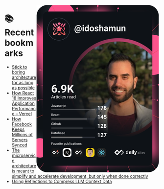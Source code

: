 <a href="https://app.daily.dev/idoshamun"><img src="https://raw.githubusercontent.com/idoshamun/idoshamun/devcard/devcard.svg" align='right' width="400" alt="Ido Shamun's Dev Card"/></a>

# 📚 Recent bookmarks
<!-- BOOKMARKS:START -->
- [Stick to boring architecture for as long as possible](https://app.daily.dev/posts/CTzpABoCN?utm_source=rss&utm_medium=bookmarks&utm_campaign=28849d86070e4c099c877ab6837c61f0)
- [How React 18 Improves Application Performance – Vercel](https://app.daily.dev/posts/B9Uwwledd?utm_source=rss&utm_medium=bookmarks&utm_campaign=28849d86070e4c099c877ab6837c61f0)
- [How Facebook Keeps Millions of Servers Synced](https://app.daily.dev/posts/1Ho2pWUIH?utm_source=rss&utm_medium=bookmarks&utm_campaign=28849d86070e4c099c877ab6837c61f0)
- [The microservice architecture is meant to simplify and accelerate development, but only when done correctly](https://app.daily.dev/posts/VDxO0XXjk?utm_source=rss&utm_medium=bookmarks&utm_campaign=28849d86070e4c099c877ab6837c61f0)
- [Using Reflections to Compress LLM Context Data](https://app.daily.dev/posts/e7yPq0F1c?utm_source=rss&utm_medium=bookmarks&utm_campaign=28849d86070e4c099c877ab6837c61f0)
<!-- BOOKMARKS:END -->
